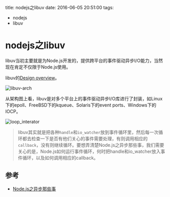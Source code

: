title: nodejs之libuv
date: 2016-06-05 20:51:00
tags:
- nodejs
- libuv

# nodejs之libuv

libuv当初主要就是为Node.js开发的，提供跨平台的事件驱动异步I/O能力，当然现在肯定不仅限于Node.js使用。

libuv的[Design overview](https://raw.githubusercontent.com/zhuwei05/blog-resources/master/libuv.png)。

![libuv-arch](https://github.com/zhuwei05/blog-resources/blob/master/libuv.png)

从架构图上看，libuv是对多个平台上的事件驱动异步I/O库进行了封装，如Linux下的epoll、FreeBSD下的kqueue、Solaris下的event ports、Windows下的IOCP。

![loop_interator](https://raw.githubusercontent.com/zhuwei05/blog-resources/master/nodejs-loop_iterator.png)


> libuv其实就是把各种`handle`和`io_watcher`放到事件循环里，然后每一次循环都去检查一下是否有他们关心的事件需要处理，有则调用相应的`callback`，没有则继续循环。要想弄清楚Node.js之异步那些事，我们需要关心的是，Node.js如何运行事件循环，何时把handle和io_watcher放入事件循环，以及如何调用相应的callback。






## 参考

* [Node.js之异步那些事](http://www.jianshu.com/p/59d8ba0b60ed)